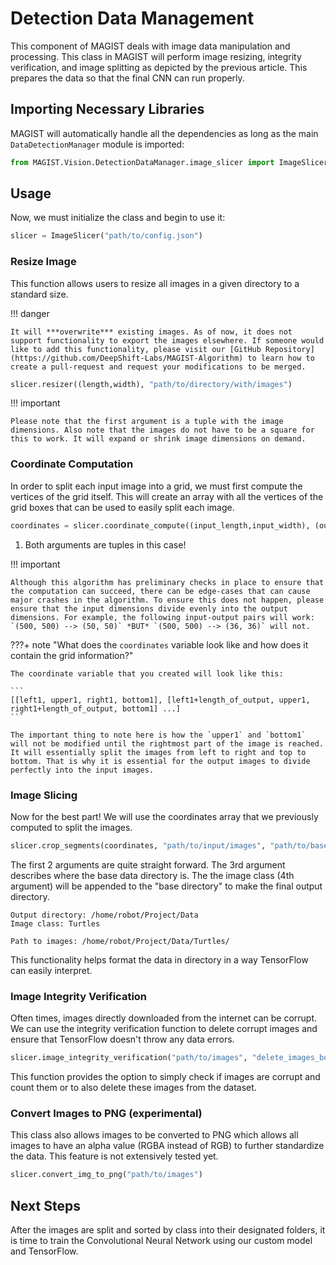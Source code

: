 # Detection Data Management

This component of MAGIST deals with image data manipulation and processing. This class in MAGIST will perform image resizing, integrity verification, and image splitting as depicted by the previous article. This prepares the data so that the final CNN can run properly.

## Importing Necessary Libraries

MAGIST will automatically handle all the dependencies as long as the main `DataDetectionManager` module is imported:

``` py linenums="1"
from MAGIST.Vision.DetectionDataManager.image_slicer import ImageSlicer
```

## Usage

Now, we must initialize the class and begin to use it:

``` py linenums="1"
slicer = ImageSlicer("path/to/config.json")
```

### Resize Image

This function allows users to resize all images in a given directory to a standard size.

!!! danger

    It will ***overwrite*** existing images. As of now, it does not support functionality to export the images elsewhere. If someone would like to add this functionality, please visit our [GitHub Repository](https://github.com/DeepShift-Labs/MAGIST-Algorithm) to learn how to create a pull-request and request your modifications to be merged.

``` py linenums="1"
slicer.resizer((length,width), "path/to/directory/with/images")
```

!!! important

    Please note that the first argument is a tuple with the image dimensions. Also note that the images do not have to be a square for this to work. It will expand or shrink image dimensions on demand.

### Coordinate Computation

In order to split each input image into a grid, we must first compute the vertices of the grid itself. This will create an array with all the vertices of the grid boxes that can be used to easily split each image.

``` py linenums="1"
coordinates = slicer.coordinate_compute((input_length,input_width), (output_length,output_width)) # (1)
```

1.  Both arguments are tuples in this case!

!!! important

    Although this algorithm has preliminary checks in place to ensure that the computation can succeed, there can be edge-cases that can cause major crashes in the algorithm. To ensure this does not happen, please ensure that the input dimensions divide evenly into the output dimensions. For example, the following input-output pairs will work: `(500, 500) --> (50, 50)` *BUT* `(500, 500) --> (36, 36)` will not.

???+ note "What does the `coordinates` variable look like and how does it contain the grid information?"

    The coordinate variable that you created will look like this:

    ```
    [[left1, upper1, right1, bottom1], [left1+length_of_output, upper1, right1+length_of_output, bottom1] ...]
    ```

    The important thing to note here is how the `upper1` and `bottom1` will not be modified until the rightmost part of the image is reached. It will essentially split the images from left to right and top to bottom. That is why it is essential for the output images to divide perfectly into the input images.


### Image Slicing

Now for the best part! We will use the coordinates array that we previously computed to split the images.

``` py linenums="1"
slicer.crop_segments(coordinates, "path/to/input/images", "path/to/base/output/directory", "image_class")
```

The first 2 arguments are quite straight forward. The 3rd argument describes where the base data directory is. The the image class (4th argument) will be appended to the "base directory" to make the final output directory.



``` title="For example:"
Output directory: /home/robot/Project/Data
Image class: Turtles

Path to images: /home/robot/Project/Data/Turtles/
```

This functionality helps format the data in directory in a way TensorFlow can easily interpret.


### Image Integrity Verification

Often times, images directly downloaded from the internet can be corrupt. We can use the integrity verification function to delete corrupt images and ensure that TensorFlow doesn't throw any data errors.

``` py linenums="1"
slicer.image_integrity_verification("path/to/images", "delete_images_bool")
```

This function provides the option to simply check if images are corrupt and count them or to also delete these images from the dataset.

### Convert Images to PNG (experimental)

This class also allows images to be converted to PNG which allows all images to have an alpha value (RGBA instead of RGB) to further standardize the data. This feature is not extensively tested yet.

``` py linenums="1"
slicer.convert_img_to_png("path/to/images")
```

## Next Steps

After the images are split and sorted by class into their designated folders, it is time to train the Convolutional Neural Network using our custom model and TensorFlow.
